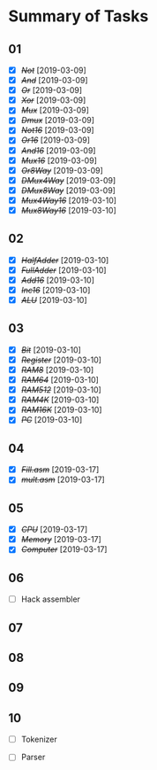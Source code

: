 # Summary of Tasks

## 01
* [X] ~~*Not*~~ [2019-03-09]
* [X] ~~*And*~~ [2019-03-09]
* [X] ~~*Or*~~ [2019-03-09]
* [X] ~~*Xor*~~ [2019-03-09]
* [X] ~~*Mux*~~ [2019-03-09]
* [X] ~~*Dmux*~~ [2019-03-09]
* [X] ~~*Not16*~~ [2019-03-09]
* [X] ~~*Or16*~~ [2019-03-09]
* [X] ~~*And16*~~ [2019-03-09]
* [X] ~~*Mux16*~~ [2019-03-09]
* [X] ~~*Or8Way*~~ [2019-03-09]
* [X] ~~*DMux4Way*~~ [2019-03-09]
* [X] ~~*DMux8Way*~~ [2019-03-09]
* [X] ~~*Mux4Way16*~~ [2019-03-10]
* [X] ~~*Mux8Way16*~~ [2019-03-10]

## 02
* [X] ~~*HalfAdder*~~ [2019-03-10]
* [X] ~~*FullAdder*~~ [2019-03-10]
* [X] ~~*Add16*~~ [2019-03-10]
* [X] ~~*Inc16*~~ [2019-03-10]
* [X] ~~*ALU*~~ [2019-03-10]

## 03
* [X] ~~*Bit*~~ [2019-03-10]
* [X] ~~*Register*~~ [2019-03-10]
* [X] ~~*RAM8*~~ [2019-03-10]
* [X] ~~*RAM64*~~ [2019-03-10]
* [X] ~~*RAM512*~~ [2019-03-10]
* [X] ~~*RAM4K*~~ [2019-03-10]
* [X] ~~*RAM16K*~~ [2019-03-10]
* [X] ~~*PC*~~ [2019-03-10]

## 04
* [X] ~~*Fill.asm*~~ [2019-03-17]
* [X] ~~*mult.asm*~~ [2019-03-17]

## 05
* [X] ~~*CPU*~~ [2019-03-17]
* [X] ~~*Memory*~~ [2019-03-17]
* [X] ~~*Computer*~~ [2019-03-17]

## 06
* [ ] Hack assembler

## 07

## 08

## 09

## 10
* [ ] Tokenizer
* [ ] Parser


